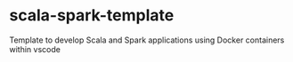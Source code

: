 # scala-spark-template
Template to develop Scala and Spark applications using Docker containers within vscode
